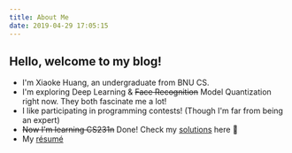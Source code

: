 ```yaml
---
title: About Me
date: 2019-04-29 17:05:15
---
```


## Hello, welcome to my blog!

- I'm Xiaoke Huang, an undergraduate from BNU CS.
- I'm exploring Deep Learning & ~~Face Recognition~~ Model Quantization right now. They both fascinate me a lot!
- I like participating in programming contests! (Though I'm far from being an expert)
- ~~Now I'm learning CS231n~~ Done! Check my [solutions](https://github.com/xk-huang/cs231n-assignment-note) here :tada:
- My [résumé](/uploads/黄小可-北京师范大学.pdf)
